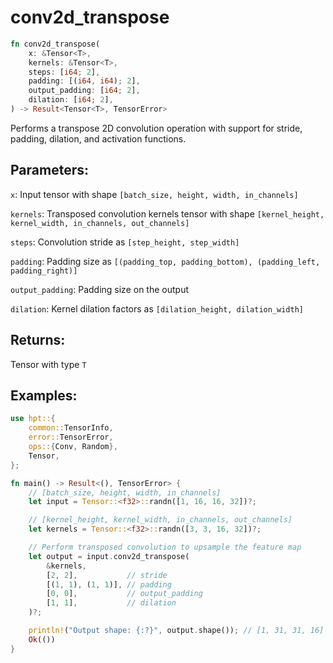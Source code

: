 # conv2d_transpose
```rust
fn conv2d_transpose(
    x: &Tensor<T>,
    kernels: &Tensor<T>,
    steps: [i64; 2],
    padding: [(i64, i64); 2],
    output_padding: [i64; 2],
    dilation: [i64; 2],
) -> Result<Tensor<T>, TensorError>
```
Performs a transpose 2D convolution operation with support for stride, padding, dilation, and activation functions.

## Parameters:
`x`: Input tensor with shape `[batch_size, height, width, in_channels]`

`kernels`: Transposed convolution kernels tensor with shape `[kernel_height, kernel_width, in_channels, out_channels]`

`steps`: Convolution stride as `[step_height, step_width]`

`padding`: Padding size as `[(padding_top, padding_bottom), (padding_left, padding_right)]`

`output_padding`: Padding size on the output

`dilation`: Kernel dilation factors as `[dilation_height, dilation_width]`

## Returns:
Tensor with type `T`

## Examples:
```rust
use hpt::{
    common::TensorInfo,
    error::TensorError,
    ops::{Conv, Random},
    Tensor,
};

fn main() -> Result<(), TensorError> {
    // [batch_size, height, width, in_channels]
    let input = Tensor::<f32>::randn([1, 16, 16, 32])?;

    // [kernel_height, kernel_width, in_channels, out_channels]
    let kernels = Tensor::<f32>::randn([3, 3, 16, 32])?;

    // Perform transposed convolution to upsample the feature map
    let output = input.conv2d_transpose(
        &kernels,
        [2, 2],           // stride
        [(1, 1), (1, 1)], // padding
        [0, 0],           // output_padding
        [1, 1],           // dilation
    )?;

    println!("Output shape: {:?}", output.shape()); // [1, 31, 31, 16]
    Ok(())
}
```